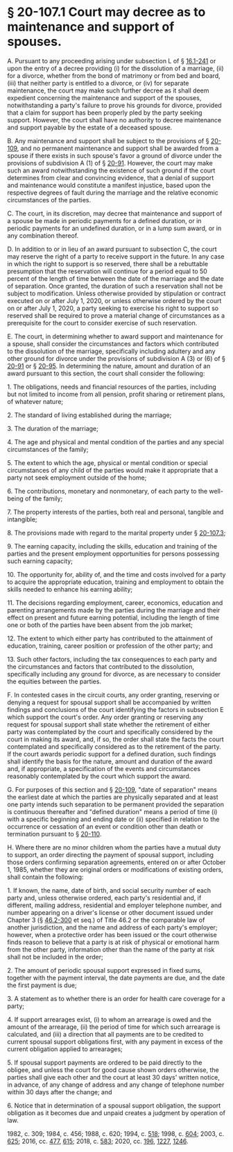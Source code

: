# § 20-107.1 Court may decree as to maintenance and support of spouses.

<p>A. Pursuant to any proceeding arising under subsection L of § <a href='/vacode/16.1-241/'>16.1-241</a> or upon the entry of a decree providing (i) for the dissolution of a marriage, (ii) for a divorce, whether from the bond of matrimony or from bed and board, (iii) that neither party is entitled to a divorce, or (iv) for separate maintenance, the court may make such further decree as it shall deem expedient concerning the maintenance and support of the spouses, notwithstanding a party's failure to prove his grounds for divorce, provided that a claim for support has been properly pled by the party seeking support. However, the court shall have no authority to decree maintenance and support payable by the estate of a deceased spouse.</p><p>B. Any maintenance and support shall be subject to the provisions of § <a href='/vacode/20-109/'>20-109</a>, and no permanent maintenance and support shall be awarded from a spouse if there exists in such spouse's favor a ground of divorce under the provisions of subdivision A (1) of § <a href='/vacode/20-91/'>20-91</a>. However, the court may make such an award notwithstanding the existence of such ground if the court determines from clear and convincing evidence, that a denial of support and maintenance would constitute a manifest injustice, based upon the respective degrees of fault during the marriage and the relative economic circumstances of the parties.</p><p>C. The court, in its discretion, may decree that maintenance and support of a spouse be made in periodic payments for a defined duration, or in periodic payments for an undefined duration, or in a lump sum award, or in any combination thereof.</p><p>D. In addition to or in lieu of an award pursuant to subsection C, the court may reserve the right of a party to receive support in the future. In any case in which the right to support is so reserved, there shall be a rebuttable presumption that the reservation will continue for a period equal to 50 percent of the length of time between the date of the marriage and the date of separation. Once granted, the duration of such a reservation shall not be subject to modification. Unless otherwise provided by stipulation or contract executed on or after July 1, 2020, or unless otherwise ordered by the court on or after July 1, 2020, a party seeking to exercise his right to support so reserved shall be required to prove a material change of circumstances as a prerequisite for the court to consider exercise of such reservation.</p><p>E. The court, in determining whether to award support and maintenance for a spouse, shall consider the circumstances and factors which contributed to the dissolution of the marriage, specifically including adultery and any other ground for divorce under the provisions of subdivision A (3) or (6) of § <a href='/vacode/20-91/'>20-91</a> or § <a href='/vacode/20-95/'>20-95</a>. In determining the nature, amount and duration of an award pursuant to this section, the court shall consider the following:</p><p>1. The obligations, needs and financial resources of the parties, including but not limited to income from all pension, profit sharing or retirement plans, of whatever nature;</p><p>2. The standard of living established during the marriage;</p><p>3. The duration of the marriage;</p><p>4. The age and physical and mental condition of the parties and any special circumstances of the family;</p><p>5. The extent to which the age, physical or mental condition or special circumstances of any child of the parties would make it appropriate that a party not seek employment outside of the home;</p><p>6. The contributions, monetary and nonmonetary, of each party to the well-being of the family;</p><p>7. The property interests of the parties, both real and personal, tangible and intangible;</p><p>8. The provisions made with regard to the marital property under § <a href='/vacode/20-107.3/'>20-107.3</a>;</p><p>9. The earning capacity, including the skills, education and training of the parties and the present employment opportunities for persons possessing such earning capacity;</p><p>10. The opportunity for, ability of, and the time and costs involved for a party to acquire the appropriate education, training and employment to obtain the skills needed to enhance his earning ability;</p><p>11. The decisions regarding employment, career, economics, education and parenting arrangements made by the parties during the marriage and their effect on present and future earning potential, including the length of time one or both of the parties have been absent from the job market;</p><p>12. The extent to which either party has contributed to the attainment of education, training, career position or profession of the other party; and</p><p>13. Such other factors, including the tax consequences to each party and the circumstances and factors that contributed to the dissolution, specifically including any ground for divorce, as are necessary to consider the equities between the parties.</p><p>F. In contested cases in the circuit courts, any order granting, reserving or denying a request for spousal support shall be accompanied by written findings and conclusions of the court identifying the factors in subsection E which support the court's order. Any order granting or reserving any request for spousal support shall state whether the retirement of either party was contemplated by the court and specifically considered by the court in making its award, and, if so, the order shall state the facts the court contemplated and specifically considered as to the retirement of the party. If the court awards periodic support for a defined duration, such findings shall identify the basis for the nature, amount and duration of the award and, if appropriate, a specification of the events and circumstances reasonably contemplated by the court which support the award.</p><p>G. For purposes of this section and § <a href='/vacode/20-109/'>20-109</a>, "date of separation" means the earliest date at which the parties are physically separated and at least one party intends such separation to be permanent provided the separation is continuous thereafter and "defined duration" means a period of time (i) with a specific beginning and ending date or (ii) specified in relation to the occurrence or cessation of an event or condition other than death or termination pursuant to § <a href='/vacode/20-110/'>20-110</a>.</p><p>H. Where there are no minor children whom the parties have a mutual duty to support, an order directing the payment of spousal support, including those orders confirming separation agreements, entered on or after October 1, 1985, whether they are original orders or modifications of existing orders, shall contain the following:</p><p>1. If known, the name, date of birth, and social security number of each party and, unless otherwise ordered, each party's residential and, if different, mailing address, residential and employer telephone number, and number appearing on a driver's license or other document issued under Chapter 3 (§ <a href='/vacode/46.2-300/'>46.2-300</a> et seq.) of Title 46.2 or the comparable law of another jurisdiction, and the name and address of each party's employer; however, when a protective order has been issued or the court otherwise finds reason to believe that a party is at risk of physical or emotional harm from the other party, information other than the name of the party at risk shall not be included in the order;</p><p>2. The amount of periodic spousal support expressed in fixed sums, together with the payment interval, the date payments are due, and the date the first payment is due;</p><p>3. A statement as to whether there is an order for health care coverage for a party;</p><p>4. If support arrearages exist, (i) to whom an arrearage is owed and the amount of the arrearage, (ii) the period of time for which such arrearage is calculated, and (iii) a direction that all payments are to be credited to current spousal support obligations first, with any payment in excess of the current obligation applied to arrearages;</p><p>5. If spousal support payments are ordered to be paid directly to the obligee, and unless the court for good cause shown orders otherwise, the parties shall give each other and the court at least 30 days' written notice, in advance, of any change of address and any change of telephone number within 30 days after the change; and</p><p>6. Notice that in determination of a spousal support obligation, the support obligation as it becomes due and unpaid creates a judgment by operation of law.</p><p>1982, c. 309; 1984, c. 456; 1988, c. 620; 1994, c. <a href='http://lis.virginia.gov/cgi-bin/legp604.exe?941+ful+CHAP0518'>518</a>; 1998, c. <a href='http://lis.virginia.gov/cgi-bin/legp604.exe?981+ful+CHAP0604'>604</a>; 2003, c. <a href='http://lis.virginia.gov/cgi-bin/legp604.exe?031+ful+CHAP0625'>625</a>; 2016, cc. <a href='http://lis.virginia.gov/cgi-bin/legp604.exe?161+ful+CHAP0477'>477</a>, <a href='http://lis.virginia.gov/cgi-bin/legp604.exe?161+ful+CHAP0615'>615</a>; 2018, c. <a href='http://lis.virginia.gov/cgi-bin/legp604.exe?181+ful+CHAP0583'>583</a>; 2020, cc. <a href='http://lis.virginia.gov/cgi-bin/legp604.exe?201+ful+CHAP0196'>196</a>, <a href='http://lis.virginia.gov/cgi-bin/legp604.exe?201+ful+CHAP1227'>1227</a>, <a href='http://lis.virginia.gov/cgi-bin/legp604.exe?201+ful+CHAP1246'>1246</a>.</p>